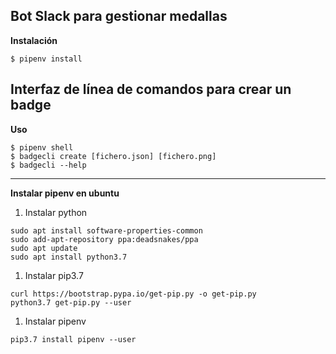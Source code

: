 Bot Slack para gestionar medallas
---------------------------------

**Instalación** 
```
$ pipenv install
```


Interfaz de línea de comandos para crear un badge
-------------------------------------------------


**Uso**
```
$ pipenv shell
$ badgecli create [fichero.json] [fichero.png]
$ badgecli --help
```

-------------------------------------------------

**Instalar pipenv en ubuntu**

1. Instalar python
```command
sudo apt install software-properties-common
sudo add-apt-repository ppa:deadsnakes/ppa
sudo apt update
sudo apt install python3.7
```

1. Instalar pip3.7
```command
curl https://bootstrap.pypa.io/get-pip.py -o get-pip.py
python3.7 get-pip.py --user
```

1. Instalar pipenv
```command
pip3.7 install pipenv --user
```
